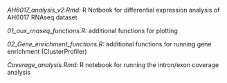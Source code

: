 *AH6017_analysis_v2.Rmd:* R Notbook for differential expression analysis of AH6017 RNAseq dataset

*01_aux_rnaseq_functions.R:* additional functions for plotting

*02_Gene_enrichment_functions.R:* additional functions for running gene enrichment (ClusterProfiler)

*Coverage_analysis.Rmd:* R notebook for running the intron/exon coverage analysis
